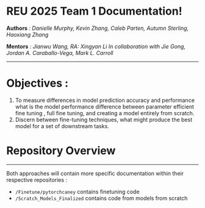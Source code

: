 # REU 2025 Team 1 Documentation!
**Authors** *: Danielle Murphy, Kevin Zhang, Caleb Parten, Autumn Sterling, Haoxiang Zhang*

**Mentors** *: Jianwu Wang, RA: Xingyan Li In collaboration with Jie Gong, Jordan A. Caraballo-Vega, Mark L. Carroll*

---
# Objectives :

1. To measure differences in model prediction accuracy and performance  what is the model performance difference between parameter efficient fine tuning , full fine tuning, and creating a model entirely from scratch.
2.  Discern between fine-tuning techniques, what might produce the best model for a set of downstream tasks.   

# Repository Overview
---
Both approaches will contain more specific documentation within their respective repositories : 
- `/Finetune/pytorchcaney` contains finetuning code
- `/Scratch_Models_Finalized` contains code from models from scratch
